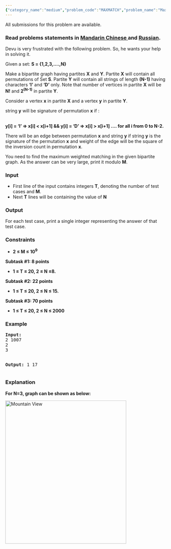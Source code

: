 ```yaml
---
{"category_name":"medium","problem_code":"MAXMATCH","problem_name":"Maximum Matching","languages_supported":{"0":"ADA","1":"ASM","2":"BASH","3":"BF","4":"C","5":"C99 strict","6":"CAML","7":"CLOJ","8":"CLPS","9":"CPP 4.3.2","10":"CPP 4.9.2","11":"CPP14","12":"CS2","13":"D","14":"ERL","15":"FORT","16":"FS","17":"GO","18":"HASK","19":"ICK","20":"ICON","21":"JAVA","22":"JS","23":"LISP clisp","24":"LISP sbcl","25":"LUA","26":"NEM","27":"NICE","28":"NODEJS","29":"PAS fpc","30":"PAS gpc","31":"PERL","32":"PERL6","33":"PHP","34":"PIKE","35":"PRLG","36":"PYPY","37":"PYTH","38":"PYTH 3.4","39":"RUBY","40":"SCALA","41":"SCM chicken","42":"SCM guile","43":"SCM qobi","44":"ST","45":"TCL","46":"TEXT","47":"WSPC"},"max_timelimit":1,"source_sizelimit":50000,"problem_author":"amitpandeykgp","problem_tester":"xcwgf666","date_added":"20-04-2015","tags":{"0":"amitpandeykgp","1":"combinatorics","2":"dynamic","3":"ltime24","4":"medium"},"editorial_url":"http://discuss.codechef.com/problems/MAXMATCH","time":{"view_start_date":1433061000,"submit_start_date":1433061000,"visible_start_date":1433061000,"end_date":1735669800},"layout":"problem"}
---
```

<span class="solution-visible-txt">All submissions for this problem are available.</span><h3> Read problems statements in <a target="_blank" href="http://www.codechef.com/download/translated/LTIME24/mandarin/MAXMATCH.pdf">Mandarin Chinese </a> and <a target="_blank" href="http://www.codechef.com/download/translated/LTIME24/russian/MAXMATCH.pdf">Russian</a>.</h3>
<p>
Devu is very frustrated with the following problem. So, he wants your help in solving it.
</p>
<p>
Given a set: <b> S = {1,2,3,....,N}</b>
</p>
<p>
Make a bipartite graph having partites <b>X</b> and <b>Y</b>. Partite <b>X</b> will contain all permutations of Set <b>S</b>. Partite <b>Y</b> will contain all strings of length <b>(N-1)</b>  having characters <b>‘I’</b> and <b>‘D’</b> only. Note that number of vertices in partite <b>X</b> will be <b>N!</b> and <b>2<sup>(N-1)</sup></b> in partite <b>Y</b>.
</p>
<p>
 Consider a vertex <b>x</b> in partite <b>X</b> and a vertex <b>y</b> in partite <b>Y</b>.
</p>
<p>
string <b>y</b> will be signature of permutation <b>x</b> if :
</p>
<p>
<b><br />
y[i] = ‘I’  => x[i] &lt; x[i+1]  &amp;& y[i] = ‘D’ => x[i] > x[i+1] …. for all i from 0 to N-2.<br />
</b>
</p>
<p>
There will be an edge between permutation <b>x</b> and string <b>y</b> if string <b>y</b> is the signature of the permutation <b>x</b> and weight of the edge will be the square of the inversion count in permutation <b>x</b>.
</p>
<p>
You need to find the maximum weighted matching in the given bipartite graph. As the answer can be very large, print it modulo <b>M</b>.
</p>
<h3>Input</h3>
<ul>
<li>First line of the input contains integers <b>T</b>, denoting the number of test cases and <b>M</b>.  </li>
<li>Next <b>T</b> lines will be containing the value of <b>N</b></li>
</ul>
<h3>Output</h3>
<p>For each test case, print a single integer representing the answer of that test case.</p>
<h3>Constraints</h3>
<p><ul>
<li><b>2 ≤ M  ≤ 10<sup>9</sup></b></li>
</ul>
</p>
<p>
<b>Subtask #1: 8 points</b></p>
<ul>
<li><b>1 ≤ T  ≤ 20, 2 ≤ N  ≤8.</b></li>
</ul>

<p>
<b>Subtask #2: 22 points</b></p>
<ul>
<li><b>1 ≤ T  ≤ 20, 2 ≤ N ≤ 15.</b></li>
</ul>

<p>
<b>Subtask #3: 70 points</b></p>
<ul>
<li><b>1 ≤ T  ≤ 20, 2 ≤ N  ≤ 2000 </b></li>
</ul>

<h3>Example</h3>
<p><pre><b>Input:</b>
2 1007
2
3

<b>Output:</b>
1
17
</pre></p>
<h3>Explanation</h3>
<p>
<b>For N=3, graph can be shown as below:</b>
</p>
<p>
<img src="/download/extimages/e0e32ec8077fe8a8e8a759c8d8f5d9eb.jpg" alt="Mountain View" style="width:380px;height:450px" width=600 /></p>
